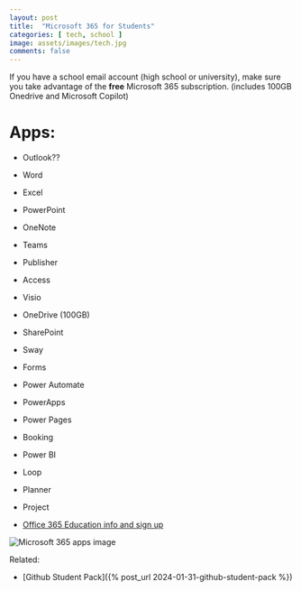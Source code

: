 ```yaml
---
layout: post
title:  "Microsoft 365 for Students"
categories: [ tech, school ]
image: assets/images/tech.jpg
comments: false
---
```


If you have a school email account (high school or university), make sure you take advantage of the **free** Microsoft 365 subscription.  (includes 100GB Onedrive and Microsoft Copilot)

# Apps:
- Outlook??
- Word
- Excel
- PowerPoint
- OneNote
- Teams
- Publisher
- Access
- Visio
- OneDrive  (100GB)
- SharePoint
- Sway
- Forms
- Power Automate
- PowerApps
- Power Pages
- Booking
- Power BI
- Loop
- Planner
- Project



- [Office 365 Education info and sign up](https://www.microsoft.com/en-ca/education/products/office)


![Microsoft 365 apps image ](https://upload.wikimedia.org/wikipedia/commons/thumb/9/9e/Office_365_app_logos.svg/1200px-Office_365_app_logos.svg.png)


Related:
 - [Github Student Pack]({% post_url 2024-01-31-github-student-pack %})

